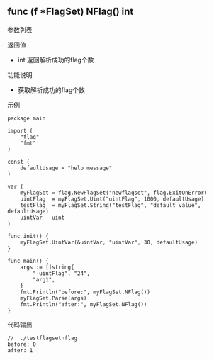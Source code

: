 ## func (f *FlagSet) NFlag() int

参数列表

返回值
- int 返回解析成功的flag个数

功能说明
- 获取解析成功的flag个数

示例
        
    package main
    
    import (
    	"flag"
    	"fmt"
    )
    
    const (
    	defaultUsage = "help message"
    )
    
    var (
    	myFlagSet = flag.NewFlagSet("newflagset", flag.ExitOnError)
    	uintFlag  = myFlagSet.Uint("uintFlag", 1000, defaultUsage)
    	testFlag  = myFlagSet.String("testFlag", "default value", defaultUsage)
    	uintVar   uint
    )

    func init() {
    	myFlagSet.UintVar(&uintVar, "uintVar", 30, defaultUsage)
    }
    
    func main() {
    	args := []string{
    		"-uintFlag", "24",
    		"arg1",
    	}
    	fmt.Println("before:", myFlagSet.NFlag())
    	myFlagSet.Parse(args)
    	fmt.Println("after:", myFlagSet.NFlag())
    }

代码输出
        
    //  ./testflagsetnflag                          
    before: 0
    after: 1
